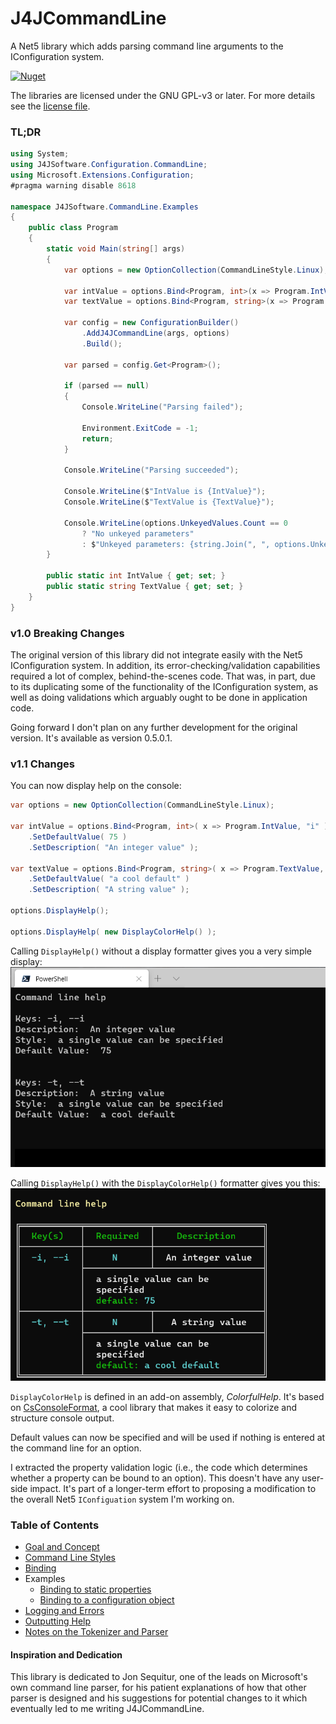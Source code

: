 # J4JCommandLine
A Net5 library which adds parsing command line arguments to the IConfiguration
system.

[![Nuget](https://img.shields.io/nuget/v/J4JSoftware.Configuration.CommandLine?style=flat-square)](https://www.nuget.org/packages/J4JSoftware.Configuration.CommandLine/)

The libraries are licensed under the GNU GPL-v3 or later. For more details see
the [license file](LICENSE.md).

### TL;DR

```csharp
using System;
using J4JSoftware.Configuration.CommandLine;
using Microsoft.Extensions.Configuration;
#pragma warning disable 8618

namespace J4JSoftware.CommandLine.Examples
{
    public class Program
    {
        static void Main(string[] args)
        {
            var options = new OptionCollection(CommandLineStyle.Linux);

            var intValue = options.Bind<Program, int>(x => Program.IntValue, "i");
            var textValue = options.Bind<Program, string>(x => Program.TextValue, "t");

            var config = new ConfigurationBuilder()
                .AddJ4JCommandLine(args, options)
                .Build();

            var parsed = config.Get<Program>();

            if (parsed == null)
            {
                Console.WriteLine("Parsing failed");

                Environment.ExitCode = -1;
                return;
            }

            Console.WriteLine("Parsing succeeded");

            Console.WriteLine($"IntValue is {IntValue}");
            Console.WriteLine($"TextValue is {TextValue}");

            Console.WriteLine(options.UnkeyedValues.Count == 0
                ? "No unkeyed parameters"
                : $"Unkeyed parameters: {string.Join(", ", options.UnkeyedValues)}");
        }

        public static int IntValue { get; set; }
        public static string TextValue { get; set; }
    }
}
```
### v1.0 Breaking Changes
The original version of this library did not integrate easily with the Net5
IConfiguration system. In addition, its error-checking/validation capabilities
required a lot of complex, behind-the-scenes code. That was, in part, due to its
duplicating some of the functionality of the IConfiguration system, as well as
doing validations which arguably ought to be done in application code.

Going forward I don't plan on any further development for the original version. It's
available as version 0.5.0.1.

### v1.1 Changes
You can now display help on the console:
```csharp
var options = new OptionCollection(CommandLineStyle.Linux);

var intValue = options.Bind<Program, int>( x => Program.IntValue, "i" )!
    .SetDefaultValue( 75 )
    .SetDescription( "An integer value" );

var textValue = options.Bind<Program, string>( x => Program.TextValue, "t" )!
    .SetDefaultValue( "a cool default" )
    .SetDescription( "A string value" );

options.DisplayHelp();

options.DisplayHelp( new DisplayColorHelp() );
```
Calling `DisplayHelp()` without a display formatter gives you a very
simple display:
![simple help](docs/assets/simple-help.png)

Calling `DisplayHelp()` with the `DisplayColorHelp()` formatter gives you
this:
![colorful help](docs/assets/fancy-help.png)

`DisplayColorHelp` is defined in an add-on assembly, *ColorfulHelp*. It's 
based on [CsConsoleFormat](https://github.com/Athari/CsConsoleFormat), a
cool library that makes it easy to colorize and structure console
output.

Default values can now be specified and will be used if nothing is
entered at the command line for an option.

I extracted the property validation logic (i.e., the code which
determines whether a property can be bound to an option). This doesn't
have any user-side impact. It's part of a longer-term effort to proposing
a modification to the overall Net5 `IConfiguation` system I'm working on.

### Table of Contents

- [Goal and Concept](docs/goal-concept.md)
- [Command Line Styles](docs/cmdlinestyle.md)
- [Binding](docs/binding.md)
- Examples
  - [Binding to static properties](docs/example-static.md)
  - [Binding to a configuration object](docs/example-instance.md)
- [Logging and Errors](docs/logging.md)
- [Outputting Help](docs/help.md)
- [Notes on the Tokenizer and Parser](docs/parser.md)

#### Inspiration and Dedication

This library is dedicated to Jon Sequitur, one of the leads on
Microsoft's own command line parser, for his patient explanations
of how that other parser is designed and his suggestions for
potential changes to it which eventually led to me writing
J4JCommandLine.

